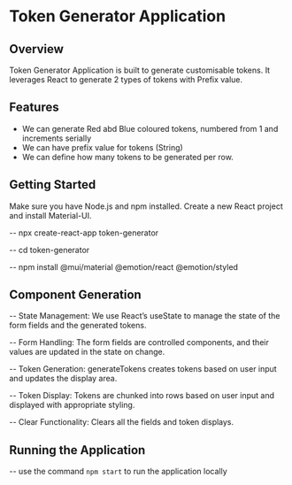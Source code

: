 # Token Generator Application

## Overview

Token Generator Application is built to generate customisable tokens. It leverages React to generate 2 types of tokens with Prefix value.

## Features

- We can generate Red abd Blue coloured tokens, numbered from 1 and increments serially
- We can have prefix value for tokens (String)
- We can define how many tokens to be generated per row.

## Getting Started
Make sure you have Node.js and npm installed. Create a new React project and install Material-UI.

-- npx create-react-app token-generator

-- cd token-generator

-- npm install @mui/material @emotion/react @emotion/styled

## Component Generation 
-- State Management: We use React’s useState to manage the state of the form fields and the generated tokens.

-- Form Handling: The form fields are controlled components, and their values are updated in the state on change.

-- Token Generation: generateTokens creates tokens based on user input and updates the display area.

-- Token Display: Tokens are chunked into rows based on user input and displayed with appropriate styling.

-- Clear Functionality: Clears all the fields and token displays.

## Running the Application
-- use the command `npm start` to run the application locally

